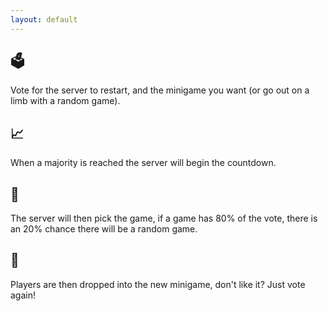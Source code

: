 ```yaml
---
layout: default
---
```


## 🗳️
Vote for the server to restart, and the minigame you want (or go out on a limb with a random game).

## 📈
When a majority is reached the server will begin the countdown.

## 🎲
The server will then pick the game, if a game has 80% of the vote, there is an 20% chance there will be a random game.

## 🌈
Players are then dropped into the new minigame, don't like it? Just vote again!

